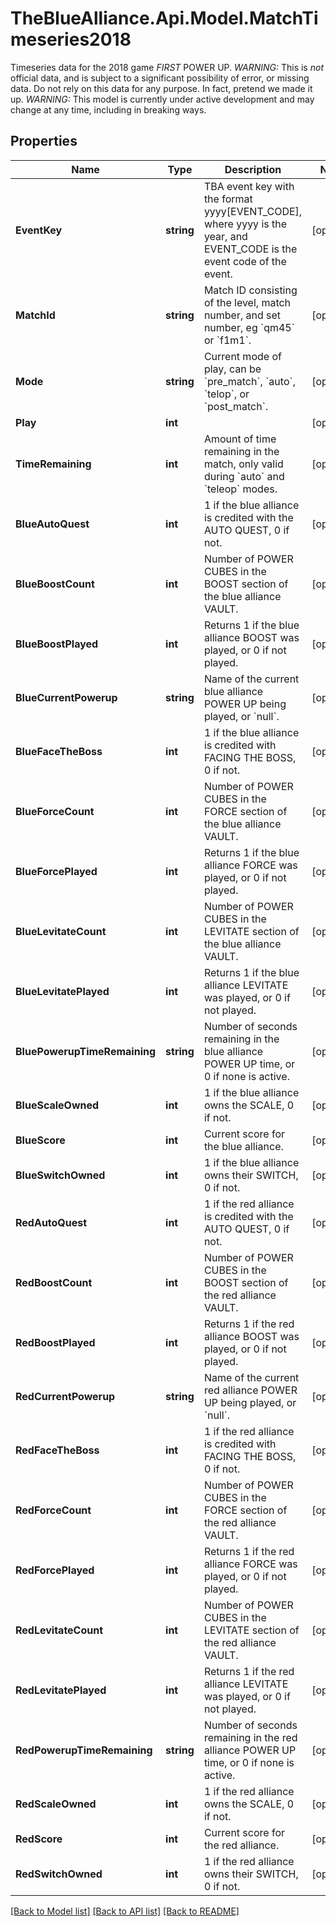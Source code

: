 # TheBlueAlliance.Api.Model.MatchTimeseries2018
Timeseries data for the 2018 game *FIRST* POWER UP. *WARNING:* This is *not* official data, and is subject to a significant possibility of error, or missing data. Do not rely on this data for any purpose. In fact, pretend we made it up. *WARNING:* This model is currently under active development and may change at any time, including in breaking ways.

## Properties

Name | Type | Description | Notes
------------ | ------------- | ------------- | -------------
**EventKey** | **string** | TBA event key with the format yyyy[EVENT_CODE], where yyyy is the year, and EVENT_CODE is the event code of the event. | [optional] 
**MatchId** | **string** | Match ID consisting of the level, match number, and set number, eg &#x60;qm45&#x60; or &#x60;f1m1&#x60;. | [optional] 
**Mode** | **string** | Current mode of play, can be &#x60;pre_match&#x60;, &#x60;auto&#x60;, &#x60;telop&#x60;, or &#x60;post_match&#x60;. | [optional] 
**Play** | **int** |  | [optional] 
**TimeRemaining** | **int** | Amount of time remaining in the match, only valid during &#x60;auto&#x60; and &#x60;teleop&#x60; modes. | [optional] 
**BlueAutoQuest** | **int** | 1 if the blue alliance is credited with the AUTO QUEST, 0 if not. | [optional] 
**BlueBoostCount** | **int** | Number of POWER CUBES in the BOOST section of the blue alliance VAULT. | [optional] 
**BlueBoostPlayed** | **int** | Returns 1 if the blue alliance BOOST was played, or 0 if not played. | [optional] 
**BlueCurrentPowerup** | **string** | Name of the current blue alliance POWER UP being played, or &#x60;null&#x60;. | [optional] 
**BlueFaceTheBoss** | **int** | 1 if the blue alliance is credited with FACING THE BOSS, 0 if not. | [optional] 
**BlueForceCount** | **int** | Number of POWER CUBES in the FORCE section of the blue alliance VAULT. | [optional] 
**BlueForcePlayed** | **int** | Returns 1 if the blue alliance FORCE was played, or 0 if not played. | [optional] 
**BlueLevitateCount** | **int** | Number of POWER CUBES in the LEVITATE section of the blue alliance VAULT. | [optional] 
**BlueLevitatePlayed** | **int** | Returns 1 if the blue alliance LEVITATE was played, or 0 if not played. | [optional] 
**BluePowerupTimeRemaining** | **string** | Number of seconds remaining in the blue alliance POWER UP time, or 0 if none is active. | [optional] 
**BlueScaleOwned** | **int** | 1 if the blue alliance owns the SCALE, 0 if not. | [optional] 
**BlueScore** | **int** | Current score for the blue alliance. | [optional] 
**BlueSwitchOwned** | **int** | 1 if the blue alliance owns their SWITCH, 0 if not. | [optional] 
**RedAutoQuest** | **int** | 1 if the red alliance is credited with the AUTO QUEST, 0 if not. | [optional] 
**RedBoostCount** | **int** | Number of POWER CUBES in the BOOST section of the red alliance VAULT. | [optional] 
**RedBoostPlayed** | **int** | Returns 1 if the red alliance BOOST was played, or 0 if not played. | [optional] 
**RedCurrentPowerup** | **string** | Name of the current red alliance POWER UP being played, or &#x60;null&#x60;. | [optional] 
**RedFaceTheBoss** | **int** | 1 if the red alliance is credited with FACING THE BOSS, 0 if not. | [optional] 
**RedForceCount** | **int** | Number of POWER CUBES in the FORCE section of the red alliance VAULT. | [optional] 
**RedForcePlayed** | **int** | Returns 1 if the red alliance FORCE was played, or 0 if not played. | [optional] 
**RedLevitateCount** | **int** | Number of POWER CUBES in the LEVITATE section of the red alliance VAULT. | [optional] 
**RedLevitatePlayed** | **int** | Returns 1 if the red alliance LEVITATE was played, or 0 if not played. | [optional] 
**RedPowerupTimeRemaining** | **string** | Number of seconds remaining in the red alliance POWER UP time, or 0 if none is active. | [optional] 
**RedScaleOwned** | **int** | 1 if the red alliance owns the SCALE, 0 if not. | [optional] 
**RedScore** | **int** | Current score for the red alliance. | [optional] 
**RedSwitchOwned** | **int** | 1 if the red alliance owns their SWITCH, 0 if not. | [optional] 

[[Back to Model list]](../README.md#documentation-for-models) [[Back to API list]](../README.md#documentation-for-api-endpoints) [[Back to README]](../README.md)

